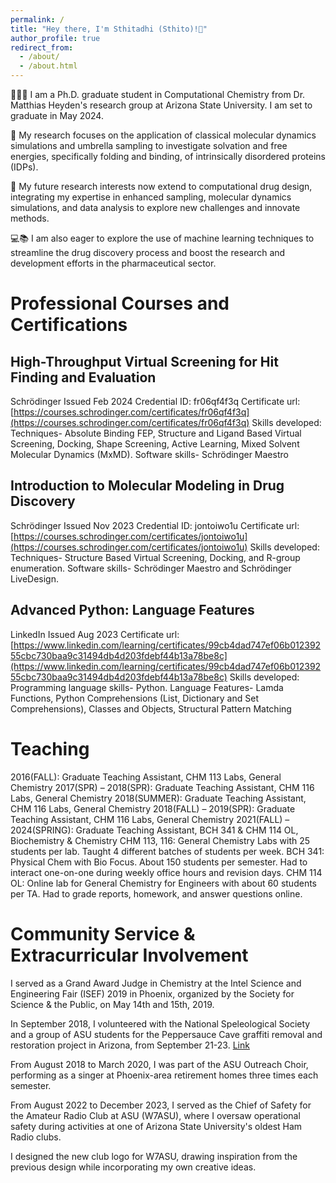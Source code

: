 ```yaml
---
permalink: /
title: "Hey there, I'm Sthitadhi (Sthito)!👋"
author_profile: true
redirect_from: 
  - /about/
  - /about.html
---
```


👨‍💻🧬 I am a Ph.D. graduate student in Computational Chemistry from Dr. Matthias Heyden's research group at Arizona State University. I am set to graduate in May 2024.

🔬  My research focuses on the application of classical molecular dynamics simulations and umbrella sampling to investigate solvation and free energies, specifically folding and binding, of intrinsically disordered proteins (IDPs).

🔭  My future research interests now extend to computational drug design, integrating my expertise in enhanced sampling, molecular dynamics simulations, and data analysis to explore new challenges and innovate methods.

💻📚 I am also eager to explore the use of machine learning techniques to streamline the drug discovery process and boost the research and development efforts in the pharmaceutical sector.

Professional Courses and Certifications
======

High-Throughput Virtual Screening for Hit Finding and Evaluation
------
Schrödinger
Issued Feb 2024
Credential ID: fr06qf4f3q
Certificate url: [https://courses.schrodinger.com/certificates/fr06qf4f3q](https://courses.schrodinger.com/certificates/fr06qf4f3q)
Skills developed: 
Techniques- Absolute Binding FEP, Structure and Ligand Based Virtual Screening, Docking, Shape Screening, Active Learning, Mixed Solvent Molecular Dynamics (MxMD).
Software skills- Schrödinger Maestro

Introduction to Molecular Modeling in Drug Discovery
------
Schrödinger
Issued Nov 2023
Credential ID: jontoiwo1u
Certificate url: [https://courses.schrodinger.com/certificates/jontoiwo1u](https://courses.schrodinger.com/certificates/jontoiwo1u)
Skills developed: 
Techniques- Structure Based Virtual Screening, Docking, and R-group enumeration.
Software skills- Schrödinger Maestro and Schrödinger LiveDesign.

Advanced Python: Language Features
------
LinkedIn
Issued Aug 2023
Certificate url: [https://www.linkedin.com/learning/certificates/99cb4dad747ef06b01239255cbc730baa9c31494db4d203fdebf44b13a78be8c](https://www.linkedin.com/learning/certificates/99cb4dad747ef06b01239255cbc730baa9c31494db4d203fdebf44b13a78be8c)
Skills developed: 
Programming language skills- Python.
Language Features- Lamda Functions, Python Comprehensions (List, Dictionary and Set Comprehensions), Classes and Objects, Structural Pattern Matching


Teaching
======

2016(FALL): Graduate Teaching Assistant, CHM 113 Labs, General Chemistry
2017(SPR) – 2018(SPR): Graduate Teaching Assistant, CHM 116 Labs, General Chemistry
2018(SUMMER): Graduate Teaching Assistant, CHM 116 Labs, General Chemistry
2018(FALL) – 2019(SPR): Graduate Teaching Assistant, CHM 116 Labs, General Chemistry
2021(FALL) – 2024(SPRING): Graduate Teaching Assistant, BCH 341 & CHM 114 OL, Biochemistry & Chemistry
CHM 113, 116: General Chemistry Labs with 25 students per lab. Taught 4 different batches of students per week.
BCH 341: Physical Chem with Bio Focus. About 150 students per semester. Had to interact one-on-one during weekly office hours and revision days.
CHM 114 OL: Online lab for General Chemistry for Engineers with about 60 students per TA. Had to grade reports, homework, and answer questions online.


Community Service & Extracurricular Involvement
======

I served as a Grand Award Judge in Chemistry at the Intel Science and Engineering Fair (ISEF) 2019 in Phoenix, organized by the Society for Science & the Public, on May 14th and 15th, 2019.

In September 2018, I volunteered with the National Speleological Society and a group of ASU students for the Peppersauce Cave graffiti removal and restoration project in Arizona, from September 21-23. [Link](https://static.secure.website/wscfus/8864938/8467152/peppersauce-cave-restoration-report-sept-21-23-2018.pdf)

From August 2018 to March 2020, I was part of the ASU Outreach Choir, performing as a singer at Phoenix-area retirement homes three times each semester.

From August 2022 to December 2023, I served as the Chief of Safety for the Amateur Radio Club at ASU (W7ASU), where I oversaw operational safety during activities at one of Arizona State University's oldest Ham Radio clubs.

I designed the new club logo for W7ASU, drawing inspiration from the previous design while incorporating my own creative ideas.




<!-- A data-driven personal website
======
Like many other Jekyll-based GitHub Pages templates, academicpages makes you separate the website's content from its form. The content & metadata of your website are in structured markdown files, while various other files constitute the theme, specifying how to transform that content & metadata into HTML pages. You keep these various markdown (.md), YAML (.yml), HTML, and CSS files in a public GitHub repository. Each time you commit and push an update to the repository, the [GitHub pages](https://pages.github.com/) service creates static HTML pages based on these files, which are hosted on GitHub's servers free of charge.

Many of the features of dynamic content management systems (like Wordpress) can be achieved in this fashion, using a fraction of the computational resources and with far less vulnerability to hacking and DDoSing. You can also modify the theme to your heart's content without touching the content of your site. If you get to a point where you've broken something in Jekyll/HTML/CSS beyond repair, your markdown files describing your talks, publications, etc. are safe. You can rollback the changes or even delete the repository and start over -- just be sure to save the markdown files! Finally, you can also write scripts that process the structured data on the site, such as [this one](https://github.com/academicpages/academicpages.github.io/blob/master/talkmap.ipynb) that analyzes metadata in pages about talks to display [a map of every location you've given a talk](https://academicpages.github.io/talkmap.html).


Getting started
======
1. Register a GitHub account if you don't have one and confirm your e-mail (required!)
1. Fork [this repository](https://github.com/academicpages/academicpages.github.io) by clicking the "fork" button in the top right. 
1. Go to the repository's settings (rightmost item in the tabs that start with "Code", should be below "Unwatch"). Rename the repository "[your GitHub username].github.io", which will also be your website's URL.
1. Set site-wide configuration and create content & metadata (see below -- also see [this set of diffs](http://archive.is/3TPas) showing what files were changed to set up [an example site](https://getorg-testacct.github.io) for a user with the username "getorg-testacct")
1. Upload any files (like PDFs, .zip files, etc.) to the files/ directory. They will appear at https://[your GitHub username].github.io/files/example.pdf.  
1. Check status by going to the repository settings, in the "GitHub pages" section

Site-wide configuration
------
The main configuration file for the site is in the base directory in [_config.yml](https://github.com/academicpages/academicpages.github.io/blob/master/_config.yml), which defines the content in the sidebars and other site-wide features. You will need to replace the default variables with ones about yourself and your site's github repository. The configuration file for the top menu is in [_data/navigation.yml](https://github.com/academicpages/academicpages.github.io/blob/master/_data/navigation.yml). For example, if you don't have a portfolio or blog posts, you can remove those items from that navigation.yml file to remove them from the header. 

Create content & metadata
------
For site content, there is one markdown file for each type of content, which are stored in directories like _publications, _talks, _posts, _teaching, or _pages. For example, each talk is a markdown file in the [_talks directory](https://github.com/academicpages/academicpages.github.io/tree/master/_talks). At the top of each markdown file is structured data in YAML about the talk, which the theme will parse to do lots of cool stuff. The same structured data about a talk is used to generate the list of talks on the [Talks page](https://academicpages.github.io/talks), each [individual page](https://academicpages.github.io/talks/2012-03-01-talk-1) for specific talks, the talks section for the [CV page](https://academicpages.github.io/cv), and the [map of places you've given a talk](https://academicpages.github.io/talkmap.html) (if you run this [python file](https://github.com/academicpages/academicpages.github.io/blob/master/talkmap.py) or [Jupyter notebook](https://github.com/academicpages/academicpages.github.io/blob/master/talkmap.ipynb), which creates the HTML for the map based on the contents of the _talks directory).

**Markdown generator**

I have also created [a set of Jupyter notebooks](https://github.com/academicpages/academicpages.github.io/tree/master/markdown_generator
) that converts a CSV containing structured data about talks or presentations into individual markdown files that will be properly formatted for the academicpages template. The sample CSVs in that directory are the ones I used to create my own personal website at stuartgeiger.com. My usual workflow is that I keep a spreadsheet of my publications and talks, then run the code in these notebooks to generate the markdown files, then commit and push them to the GitHub repository.

How to edit your site's GitHub repository
------
Many people use a git client to create files on their local computer and then push them to GitHub's servers. If you are not familiar with git, you can directly edit these configuration and markdown files directly in the github.com interface. Navigate to a file (like [this one](https://github.com/academicpages/academicpages.github.io/blob/master/_talks/2012-03-01-talk-1.md) and click the pencil icon in the top right of the content preview (to the right of the "Raw | Blame | History" buttons). You can delete a file by clicking the trashcan icon to the right of the pencil icon. You can also create new files or upload files by navigating to a directory and clicking the "Create new file" or "Upload files" buttons. 

Example: editing a markdown file for a talk
![Editing a markdown file for a talk](/images/editing-talk.png)

For more info
------
More info about configuring academicpages can be found in [the guide](https://academicpages.github.io/markdown/). The [guides for the Minimal Mistakes theme](https://mmistakes.github.io/minimal-mistakes/docs/configuration/) (which this theme was forked from) might also be helpful. -->
